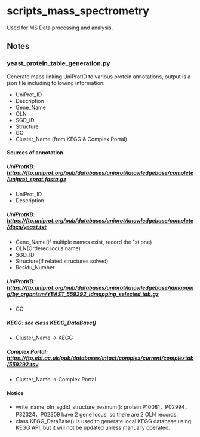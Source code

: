 # scripts_mass_spectrometry
Used for MS Data processing and analysis.

## Notes
### yeast_protein_table_generation.py
Generate maps linking UniProtID to various protein annotations, output is a json file including following information:<br>
  - UniProt_ID
  - Description
  - Gene_Name
  - OLN
  - SGD_ID
  - Structure
  - GO
  - Cluster_Name (from KEGG & Complex Portal)

#### Sources of annotation<br>
##### UniProtKB: https://ftp.uniprot.org/pub/databases/uniprot/knowledgebase/complete/uniprot_sprot.fasta.gz<br>
-  UniProt_ID
-  Description
##### UniProtKB: https://ftp.uniprot.org/pub/databases/uniprot/knowledgebase/complete/docs/yeast.txt<br>
- Gene_Name(if multiple names exist, record the 1st one)
- OLN(Ordered locus name)
- SGD_ID
- Structure(if related structures solved)
- Residu_Number<br>
##### UniProtKB: https://ftp.uniprot.org/pub/databases/uniprot/knowledgebase/idmapping/by_organism/YEAST_559292_idmapping_selected.tab.gz<br>
- GO<br>
##### KEGG: see class KEGG_DataBase()<br>
- Cluster_Name -> KEGG<br>
##### Complex Portal: https://ftp.ebi.ac.uk/pub/databases/intact/complex/current/complextab/559292.tsv<br>
- Cluster_Name -> Complex Portal
#### Notice<br>
- write_name_oln_sgdid_structure_resinum(): protein P10081，P02994，P32324，P02309 have 2 gene locus, so there are 2 OLN records.
- class KEGG_DataBase() is used to generate local KEGG database using KEGG API, but it will not be updated unless manually operated.
